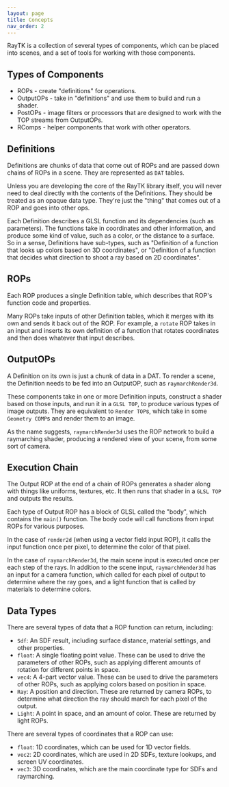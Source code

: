 ```yaml
---
layout: page
title: Concepts
nav_order: 2
---
```


RayTK is a collection of several types of components, which can be placed into scenes, and a set of tools for working with those components.

## Types of Components

* ROPs - create "definitions" for operations.
* OutputOPs - take in "definitions" and use them to build and run a shader.
* PostOPs - image filters or processors that are designed to work with the TOP streams from OutputOPs.
* RComps - helper components that work with other operators.

## Definitions

Definitions are chunks of data that come out of ROPs and are passed down chains of ROPs in a scene. They are represented as `DAT` tables.

Unless you are developing the core of the RayTK library itself, you will never need to deal directly with the contents of the Definitions. They should be treated as an opaque data type. They're just the "thing" that comes out of a ROP and goes into other ops.

Each Definition describes a GLSL function and its dependencies (such as parameters). The functions take in coordinates and other information, and produce some kind of value, such as a color, or the distance to a surface. So in a sense, Definitions have sub-types, such as "Definition of a function that looks up colors based on 3D coordinates", or "Definition of a function that decides what direction to shoot a ray based on 2D coordinates".

## ROPs

Each ROP produces a single Definition table, which describes that ROP's function code and properties.

Many ROPs take inputs of other Definition tables, which it merges with its own and sends it back out of the ROP. For example, a `rotate` ROP takes in an input and inserts its own definition of a function that rotates coordinates and then does whatever that input describes.

## OutputOPs

A Definition on its own is just a chunk of data in a DAT. To render a scene, the Definition needs to be fed into an OutputOP, such as `raymarchRender3d`.

These components take in one or more Definition inputs, construct a shader based on those inputs, and run it in a `GLSL TOP`, to produce various types of image outputs. They are equivalent to `Render TOP`s, which take in some `Geometry COMP`s and render them to an image.

As the name suggests, `raymarchRender3d` uses the ROP network to build a raymarching shader, producing a rendered view of your scene, from some sort of camera.

## Execution Chain

The Output ROP at the end of a chain of ROPs generates a shader along with things like uniforms, textures, etc. It then runs that shader in a `GLSL TOP` and outputs the results.

Each type of Output ROP has a block of GLSL called the "body", which contains the `main()` function. The body code will call functions from input ROPs for various purposes.

In the case of `render2d` (when using a vector field input ROP), it calls the input function once per pixel, to determine the color of that pixel.

In the case of `raymarchRender3d`, the main scene input is executed once per each step of the rays. In addition to the scene input, `raymarchRender3d` has an input for a camera function, which called for each pixel of output to determine where the ray goes, and a light function that is called by materials to determine colors.

## Data Types

There are several types of data that a ROP function can return, including:
* `Sdf`: An SDF result, including surface distance, material settings, and other properties.
* `float`: A single floating point value. These can be used to drive the parameters of other ROPs, such as applying different amounts of rotation for different points in space.
* `vec4`: A 4-part vector value. These can be used to drive the parameters of other ROPs, such as applying colors based on position in space.
* `Ray`: A position and direction. These are returned by camera ROPs, to determine what direction the ray should march for each pixel of the output.
* `Light`: A point in space, and an amount of color. These are returned by light ROPs.

There are several types of coordinates that a ROP can use:
* `float`: 1D coordinates, which can be used for 1D vector fields.
* `vec2`: 2D coordinates, which are used in 2D SDFs, texture lookups, and screen UV coordinates.
* `vec3`: 3D coordinates, which are the main coordinate type for SDFs and raymarching.
